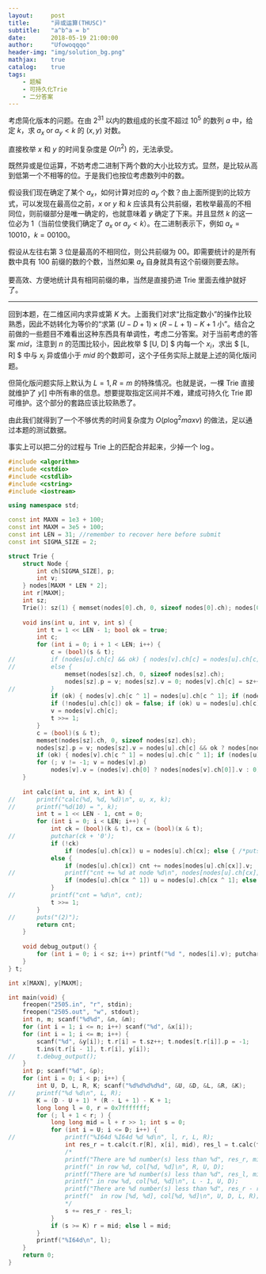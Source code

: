 ```yaml
---
layout:     post
title:      "异或运算(THUSC)"
subtitle:   "a^b^a = b"
date:       2018-05-19 21:00:00
author:     "Ufowoqqqo"
header-img: "img/solution_bg.png"
mathjax:    true
catalog:    true
tags:
    - 题解
    - 可持久化Trie
    - 二分答案
---
```


考虑简化版本的问题。在由 $2^{31}$ 以内的数组成的长度不超过 $10^5$ 的数列 $a$ 中，给定 $k$，求 $a_x\text{ or }a_y < k$ 的 $(x, y)$ 对数。

直接枚举 $x$ 和 $y$ 的时间复杂度是 $O(n^2)$ 的，无法承受。

既然异或是位运算，不妨考虑二进制下两个数的大小比较方式。显然，是比较从高到低第一个不相等的位。于是我们也按位考虑数列中的数。

假设我们现在确定了某个 $a_x$，如何计算对应的 $a_y$ 个数？由上面所提到的比较方式，可以发现在最高位之前，$x\text{ or }y$ 和 $k$ 应该具有公共前缀，若枚举最高的不相同位，则前缀部分是唯一确定的，也就意味着 $y$ 确定了下来。并且显然 $k$ 的这一位必为 $1$（当前位使我们确定了 $a_x\text{ or }a_y < k$）。在二进制表示下，例如 $a_x=10010$，$k=00100$。

假设从左往右第 $3$ 位是最高的不相同位，则公共前缀为 $00$。即需要统计的是所有数中具有 $100$ 前缀的数的个数，当然如果 $a_x$ 自身就具有这个前缀则要去除。

要高效、方便地统计具有相同前缀的串，当然是直接扔进 $\text{Trie}$ 里面去维护就好了。

------------

回到本题，在二维区间内求异或第 $K$ 大。上面我们对求“比指定数小”的操作比较熟悉，因此不妨转化为等价的“求第 $(U-D+1)\times(R-L+1)-K+1$ 小”。结合之前做的一些题目不难看出这种东西具有单调性，考虑二分答案。对于当前考虑的答案 $mid$，注意到 $n$ 的范围比较小，因此枚举 $ [U, D] $ 内每一个 $x_i$，求出 $ [L, R] $ 中与 $x_i$ 异或值小于 $mid$ 的个数即可，这个子任务实际上就是上述的简化版问题。

但简化版问题实际上默认为 $L = 1, R = m$ 的特殊情况。也就是说，一棵 $\text{Trie}$ 直接就维护了 $y[]$ 中所有串的信息。想要提取指定区间并不难，建成可持久化 $\text{Trie}$ 即可维护。这个部分的套路应该比较熟悉了。

由此我们就得到了一个不够优秀的时间复杂度为 $O(p\log^2maxv)$ 的做法，足以通过本题的测试数据。

事实上可以把二分的过程与 $\text{Trie}$ 上的匹配合并起来，少掉一个 $\log$。

```cpp
#include <algorithm>
#include <cstdio>
#include <cstdlib>
#include <cstring>
#include <iostream>

using namespace std;

const int MAXN = 1e3 + 100;
const int MAXM = 3e5 + 100;
const int LEN = 31; //remember to recover here before submit
const int SIGMA_SIZE = 2;

struct Trie {
	struct Node {
		int ch[SIGMA_SIZE], p;
		int v;
	} nodes[MAXM * LEN * 2];
	int r[MAXM];
	int sz;
	Trie(): sz(1) { memset(nodes[0].ch, 0, sizeof nodes[0].ch); nodes[0].p = -1; memset(r, 0, sizeof r); }
	
	void ins(int u, int v, int s) {
		int t = 1 << LEN - 1; bool ok = true;
		int c;
		for (int i = 0; i + 1 < LEN; i++) {
			c = (bool)(s & t);
//			if (nodes[u].ch[c] && ok) { nodes[v].ch[c] = nodes[u].ch[c];  nodes[nodes[u].ch[c]].p = v; }
//			else {
				memset(nodes[sz].ch, 0, sizeof nodes[sz].ch);
				nodes[sz].p = v; nodes[sz].v = 0; nodes[v].ch[c] = sz++;
//			}
			if (ok) { nodes[v].ch[c ^ 1] = nodes[u].ch[c ^ 1]; if (nodes[u].ch[c ^ 1]) nodes[nodes[u].ch[c ^ 1]].p = v; }
			if (!nodes[u].ch[c]) ok = false; if (ok) u = nodes[u].ch[c];
			v = nodes[v].ch[c];
			t >>= 1;
		}
		c = (bool)(s & t);
		memset(nodes[sz].ch, 0, sizeof nodes[sz].ch);
		nodes[sz].p = v; nodes[sz].v = nodes[u].ch[c] && ok ? nodes[nodes[u].ch[c]].v + 1 : 1; nodes[v].ch[c] = sz++;
		if (ok) { nodes[v].ch[c ^ 1] = nodes[u].ch[c ^ 1]; if (nodes[u].ch[c ^ 1]) nodes[nodes[u].ch[c ^ 1]].p = v; }
		for (; v != -1; v = nodes[v].p)
			nodes[v].v = (nodes[v].ch[0] ? nodes[nodes[v].ch[0]].v : 0) + (nodes[v].ch[1] ? nodes[nodes[v].ch[1]].v : 0);
	}
	
	int calc(int u, int x, int k) {
//		printf("calc(%d, %d, %d)\n", u, x, k);
//		printf("%d(10) = ", k);
		int t = 1 << LEN - 1, cnt = 0;
		for (int i = 0; i < LEN; i++) {
			int ck = (bool)(k & t), cx = (bool)(x & t);
//			putchar(ck + '0');
			if (!ck)
				if (nodes[u].ch[cx]) u = nodes[u].ch[cx]; else { /*puts("(2)");*/ return cnt; }
			else {
				if (nodes[u].ch[cx]) cnt += nodes[nodes[u].ch[cx]].v;
//				printf("cnt += %d at node %d\n", nodes[nodes[u].ch[cx]].v, u);
				if (nodes[u].ch[cx ^ 1]) u = nodes[u].ch[cx ^ 1]; else { /*puts("(2)");*/ return cnt; }
			}
//			printf("cnt = %d\n", cnt);
			t >>= 1;
		}
//		puts("(2)");
		return cnt;
	}
	
	void debug_output() {
		for (int i = 0; i < sz; i++) printf("%d ", nodes[i].v); putchar('\n');
	}
} t;

int x[MAXN], y[MAXM];

int main(void) {
	freopen("2505.in", "r", stdin);
	freopen("2505.out", "w", stdout);
	int n, m; scanf("%d%d", &n, &m);
	for (int i = 1; i <= n; i++) scanf("%d", &x[i]);
	for (int i = 1; i <= m; i++) {
		scanf("%d", &y[i]); t.r[i] = t.sz++; t.nodes[t.r[i]].p = -1;
		t.ins(t.r[i - 1], t.r[i], y[i]);
//		t.debug_output();
	}
	int p; scanf("%d", &p);
	for (int i = 0; i < p; i++) {
		int U, D, L, R, K; scanf("%d%d%d%d%d", &U, &D, &L, &R, &K);
//		printf("%d %d\n", L, R);
		K = (D - U + 1) * (R - L + 1) - K + 1;
		long long l = 0, r = 0x7fffffff;
		for (; l + 1 < r; ) {
			long long mid = l + r >> 1; int s = 0;
			for (int i = U; i <= D; i++) {
//				printf("%I64d %I64d %d %d\n", l, r, L, R);
				int res_r = t.calc(t.r[R], x[i], mid), res_l = t.calc(t.r[L - 1], x[i], mid);
				/*
				printf("There are %d number(s) less than %d", res_r, mid);
				printf(" in row %d, col[%d, %d]\n", R, U, D);
				printf("There are %d number(s) less than %d", res_l, mid);
				printf(" in row %d, col[%d, %d]\n", L - 1, U, D);
				printf("There are %d number(s) less than %d", res_r - res_l, mid);
				printf("  in row [%d, %d], col[%d, %d]\n", U, D, L, R);
				*/
				s += res_r - res_l;
			}
			if (s >= K) r = mid; else l = mid;
		}
		printf("%I64d\n", l);
	}
	return 0;
}
```
